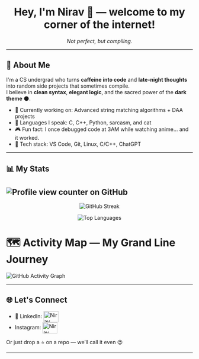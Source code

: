 
<!-- README.md for Nirav's GitHub Profile -->

<h1 align="center">Hey, I'm Nirav 👋 — welcome to my corner of the internet!</h1>

<p align="center"><i>Not perfect, but compiling.</i></p>

---

## 🧠 About Me

I'm a CS undergrad who turns **caffeine into code** and **late-night thoughts** into random side projects that sometimes compile.  
I believe in **clean syntax**, **elegant logic**, and the sacred power of the **dark theme** 🌑.

- 🔭 Currently working on: Advanced string matching algorithms + DAA projects  
- 🧠 Languages I speak: C, C++, Python, sarcasm, and cat  
- 🎮 Fun fact: I once debugged code at 3AM while watching anime... and it worked.  
- 🧰 Tech stack: VS Code, Git, Linux, C/C++, ChatGPT

---

## 📊 My Stats
![Profile view counter on GitHub](https://komarev.com/ghpvc/?username=npshetty25)
---
<p align="center">
  <img src="https://streak-stats.demolab.com/?user=npshetty25&theme=tokyonight&hide_border=true&border_radius=10" alt="GitHub Streak" />
</p>
<p align="center">
  <img src="https://github-readme-stats.vercel.app/api/top-langs/?username=npshetty25&layout=compact&theme=tokyonight&cache_seconds=3600&hide_border=true&border_radius=10" alt="Top Languages" />
</p>

# 🗺️ Activity Map — My Grand Line Journey

![GitHub Activity Graph](https://github-readme-activity-graph.vercel.app/graph?username=npshetty25&theme=rogue&custom_title=🧭%20Tracking%20My%20GitHub%20Voyage&bg_color=1e1e1e&color=f1c40f&line=da0037&point=00b8d4&area=true&hide_border=true)

---
## 🌐 Let's Connect

- 💼 LinkedIn: <a href="https://www.linkedin.com/in/nirav-shetty-71a707370/" target="blank"><img align="center" src="https://raw.githubusercontent.com/rahuldkjain/github-profile-readme-generator/master/src/images/icons/Social/linked-in-alt.svg" alt="Nirav Shetty" height="30" width="40" /></a>&nbsp;&nbsp;&nbsp;&nbsp;&nbsp;
- Instagram: <a href="https://www.instagram.com/niravshetty2005/" target="blank"><img align="center" src="https://raw.githubusercontent.com/rahuldkjain/github-profile-readme-generator/master/src/images/icons/Social/instagram.svg" alt="Nirav Shetty" height="30" width="40" /></a>
</p>
Or just drop a ⭐ on a repo — we’ll call it even 😉

---

